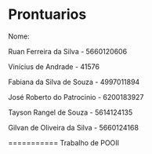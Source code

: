 Prontuarios
===========
Nome:                         

Ruan Ferreira da Silva - 5660120606

Vinícius de Andrade - 41576

Fabiana da Silva de Souza - 4997011894

José Roberto do Patrocinio - 6200183927 

Tayson Rangel de Souza - 5614124135 

Gilvan de Oliveira da Silva - 5660124168

===========
Trabalho de POOII
